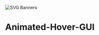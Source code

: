 ![SVG Banners](https://svg-banners.vercel.app/api?type=glitch&text1=Animated_Hover_GUI&width=1200&height=200)
# Animated-Hover-GUI
